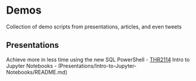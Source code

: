 # Demos
Collection of demo scripts from presentations, articles, and even tweets

## Presentations

Achieve more in less time using the new SQL PowerShell - [THR2114](Presentations/Ignite2018-THR2114/README.md)
Intro to Jupyter Notebooks - (Presentations/Intro-to-Jupyter-Notebooks/README.md)

